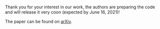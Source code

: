 Thank you for your interest in our work, the authors are preparing the code and will release it very coon (expected by June 16, 2021)!



The paper can be found on [arXiv](https://arxiv.org/pdf/2106.02569.pdf).
